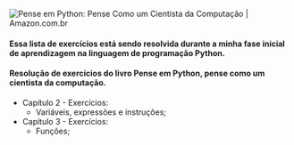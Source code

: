 ![Pense em Python: Pense Como um Cientista da Computação | Amazon.com.br](https://m.media-amazon.com/images/I/51yjRvjhSIL._SX357_BO1,204,203,200_.jpg)

#### **Essa lista de exercícios está sendo resolvida durante a minha fase inicial de aprendizagem na linguagem de programação Python.**

#### Resolução de exercícios do livro **Pense em Python, pense como um cientista da computação.**

- Capítulo 2 - Exercícios: 
  - Variáveis, expressões e instruções;
- Capítulo 3 - Exercícios: 
  - Funções; 

